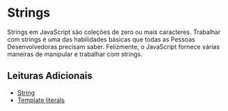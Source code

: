 # Strings

Strings em JavaScript são coleções de zero ou mais caracteres. Trabalhar com strings é uma das habilidades básicas que todas as Pessoas Desenvolvedoras precisam saber. Felizmente, o JavaScript fornece várias maneiras de manipular e trabalhar com strings.

## Leituras Adicionais

- [String](https://developer.mozilla.org/en-US/docs/Web/JavaScript/Reference/Global_Objects/String)
- [Template literals](https://developer.mozilla.org/en-US/docs/Web/JavaScript/Reference/Template_literals)
